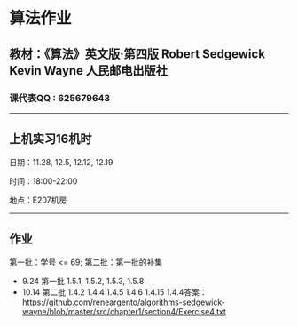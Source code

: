 # **算法作业**

## 教材：《算法》英文版·第四版 Robert Sedgewick Kevin Wayne 人民邮电出版社

### 课代表QQ : 625679643

*****

## 上机实习16机时
日期：11.28, 12.5, 12.12, 12.19

时间：18:00-22:00

地点：E207机房

*****

## 作业
第一批：学号 <= 69; 第二批：第一批的补集


* 9.24 第一批 1.5.1, 1.5.2, 1.5.3, 1.5.8 
* 10.14 第二批 1.4.2 1.4.4 1.4.5 1.4.6 1.4.15 1.4.4答案：https://github.com/reneargento/algorithms-sedgewick-wayne/blob/master/src/chapter1/section4/Exercise4.txt


